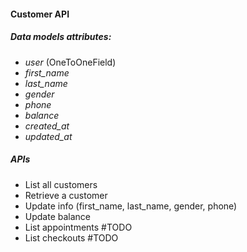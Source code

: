 #### Customer API

##### Data models attributes:
- _user_ (OneToOneField)
- _first_name_ 
- _last_name_
- _gender_
- _phone_
- _balance_
- _created_at_
- _updated_at_

##### APIs
- List all customers
- Retrieve a customer
- Update info (first_name, last_name, gender, phone)
- Update balance
- List appointments #TODO
- List checkouts #TODO